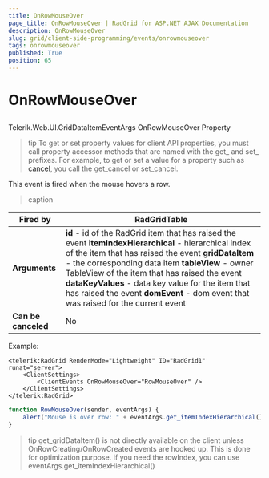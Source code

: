 ```yaml
---
title: OnRowMouseOver
page_title: OnRowMouseOver | RadGrid for ASP.NET AJAX Documentation
description: OnRowMouseOver
slug: grid/client-side-programming/events/onrowmouseover
tags: onrowmouseover
published: True
position: 65
---
```


# OnRowMouseOver



## 

Telerik.Web.UI.GridDataItemEventArgs OnRowMouseOver Property

>tip To get or set property values for client API properties, you must call property accessor methods that are named with the get_ and set_ prefixes. For example, to get or set a value for a property such as [cancel](http://msdn.microsoft.com/en-us/library/bb310859.aspx), you call the get_cancel or set_cancel.
>


This event is fired when the mouse hovers a row.


>caption  

|  **Fired by**  | RadGridTable |
| ------ | ------ |
| **Arguments** | **id** - id of the RadGrid item that has raised the event **itemIndexHierarchical** - hierarchical index of the item that has raised the event **gridDataItem** - the corresponding data item **tableView** - owner TableView of the item that has raised the event **dataKeyValues** - data key value for the item that has raised the event **domEvent** - dom event that was raised for the current event|
| **Can be canceled** |No|

Example:

````ASP.NET
<telerik:RadGrid RenderMode="Lightweight" ID="RadGrid1" runat="server">
    <ClientSettings>
        <ClientEvents OnRowMouseOver="RowMouseOver" />
    </ClientSettings>
</telerik:RadGrid>
````



````JavaScript
function RowMouseOver(sender, eventArgs) {
    alert("Mouse is over row: " + eventArgs.get_itemIndexHierarchical());
}
````



>tip get_gridDataItem() is not directly available on the client unless OnRowCreating/OnRowCreated events are hooked up. This is done for optimization purpose. If you need the rowIndex, you can use eventArgs.get_itemIndexHierarchical()
>

